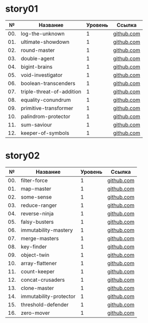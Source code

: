 # story01

| №   | Название                  | Уровень | Ссылка                                    |
| --- | ------------------------- | ------- | ----------------------------------------- |
| 00. | log-the-unknown           | 1       | [github.com](./log-the-unknown)           |
| 01. | ultimate-showdown         | 1       | [github.com](./ultimate-showdown)         |
| 02. | round-master              | 1       | [github.com](./round-master)              |
| 03. | double-agent              | 1       | [github.com](./double-agent)              |
| 04. | bigint-brains             | 1       | [github.com](./bigint-brains)             |
| 05. | void-investigator         | 1       | [github.com](./void-investigator)         |
| 06. | boolean-transcenders      | 1       | [github.com](./boolean-transcenders)      |
| 07. | triple-threat-of-addition | 1       | [github.com](./triple-threat-of-addition) |
| 08. | equality-conundrum        | 1       | [github.com](./equality-conundrum)        |
| 09. | primitive-transformer     | 1       | [github.com](./primitive-transformer)     |
| 10. | palindrom-protector       | 1       | [github.com](./palindrom-protector)       |
| 11. | sum-saviour               | 1       | [github.com](./sum-saviour)               |
| 12. | keeper-of-symbols         | 1       | [github.com](./keeper-of-symbols)         |

# story02

| №   | Название               | Уровень | Ссылка                                 |
| --- | ---------------------- | ------- | -------------------------------------- |
| 00. | filter-force           | 1       | [github.com](./filter-force)           |
| 01. | map-master             | 1       | [github.com](./map-master)             |
| 02. | some-sense             | 1       | [github.com](./some-sense)             |
| 03. | reduce-ranger          | 1       | [github.com](./reduce-ranger)          |
| 04. | reverse-ninja          | 1       | [github.com](./reverse-ninja)          |
| 05. | falsy-busters          | 1       | [github.com](./falsy-busters)          |
| 06. | immutability-mastery   | 1       | [github.com](./immutability-mastery)   |
| 07. | merge-masters          | 1       | [github.com](./merge-masters)          |
| 08. | key-finder             | 1       | [github.com](./key-finder)             |
| 09. | object-twin            | 1       | [github.com](./object-twin)            |
| 10. | array-flattener        | 1       | [github.com](./array-flattener)        |
| 11. | count-keeper           | 1       | [github.com](./count-keeper)           |
| 12. | concat-crusaders       | 1       | [github.com](./concat-crusaders)       |
| 13. | clone-master           | 1       | [github.com](./clone-master)           |
| 14. | immutability-protector | 1       | [github.com](./immutability-protector) |
| 15. | threshold-defender     | 1       | [github.com](./threshold-defender)     |
| 16. | zero-mover             | 1       | [github.com](./zero-mover)             |
